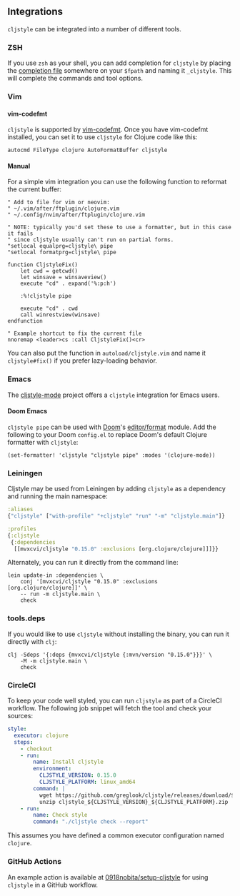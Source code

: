 ## Integrations

`cljstyle` can be integrated into a number of different tools.


### ZSH

If you use `zsh` as your shell, you can add completion for `cljstyle` by
placing the [completion file](../util/completion.zsh) somewhere on your
`$fpath` and naming it `_cljstyle`. This will complete the commands and tool
options.


### Vim

#### vim-codefmt

`cljstyle` is supported by [vim-codefmt](https://github.com/google/vim-codefmt).
Once you have vim-codefmt installed, you can set it to use `cljstyle` for Clojure
code like this:

```vim
autocmd FileType clojure AutoFormatBuffer cljstyle
```

#### Manual

For a simple vim integration you can use the following function to reformat the
current buffer:

```vim
" Add to file for vim or neovim:
" ~/.vim/after/ftplugin/clojure.vim
" ~/.config/nvim/after/ftplugin/clojure.vim

" NOTE: typically you'd set these to use a formatter, but in this case it fails
" since cljstyle usually can't run on partial forms.
"setlocal equalprg=cljstyle\ pipe
"setlocal formatprg=cljstyle\ pipe

function CljstyleFix()
    let cwd = getcwd()
    let winsave = winsaveview()
    execute "cd" . expand('%:p:h')

    :%!cljstyle pipe

    execute "cd" . cwd
    call winrestview(winsave)
endfunction

" Example shortcut to fix the current file
nnoremap <leader>cs :call CljstyleFix()<cr>
```

You can also put the function in `autoload/cljstyle.vim` and name it
`cljstyle#fix()` if you prefer lazy-loading behavior.


### Emacs

The [cljstyle-mode](https://github.com/jstokes/cljstyle-mode) project offers a
`cljstyle` integration for Emacs users.

#### Doom Emacs

`cljstyle pipe` can be used with [Doom](https://github.com/hlissner/doom-emacs)'s
[editor/format](https://github.com/hlissner/doom-emacs/blob/develop/modules/editor/format/README.org)
module. Add the following to your Doom `config.el` to replace Doom's default
Clojure formatter with `cljstyle`:

```elisp
(set-formatter! 'cljstyle "cljstyle pipe" :modes '(clojure-mode))
```


### Leiningen

Cljstyle may be used from Leiningen by adding `cljstyle` as a dependency and
running the main namespace:

```clojure
:aliases
{"cljstyle" ["with-profile" "+cljstyle" "run" "-m" "cljstyle.main"]}

:profiles
{:cljstyle
 {:dependencies
  [[mvxcvi/cljstyle "0.15.0" :exclusions [org.clojure/clojure]]]}}
```

Alternately, you can run it directly from the command line:

```shell
lein update-in :dependencies \
    conj '[mvxcvi/cljstyle "0.15.0" :exclusions [org.clojure/clojure]]' \
    -- run -m cljstyle.main \
    check
```


### tools.deps

If you would like to use `cljstyle` without installing the binary, you can run
it directly with `clj`:

```shell
clj -Sdeps '{:deps {mvxcvi/cljstyle {:mvn/version "0.15.0"}}}' \
    -M -m cljstyle.main \
    check
```


### CircleCI

To keep your code well styled, you can run `cljstyle` as part of a CircleCI
workflow. The following job snippet will fetch the tool and check your sources:

```yaml
style:
  executor: clojure
  steps:
    - checkout
    - run:
        name: Install cljstyle
        environment:
          CLJSTYLE_VERSION: 0.15.0
          CLJSTYLE_PLATFORM: linux_amd64
        command: |
          wget https://github.com/greglook/cljstyle/releases/download/${CLJSTYLE_VERSION}/cljstyle_${CLJSTYLE_VERSION}_${CLJSTYLE_PLATFORM}.zip
          unzip cljstyle_${CLJSTYLE_VERSION}_${CLJSTYLE_PLATFORM}.zip
    - run:
        name: Check style
        command: "./cljstyle check --report"
```

This assumes you have defined a common executor configuration named `clojure`.


### GitHub Actions

An example action is available at [0918nobita/setup-cljstyle](https://github.com/0918nobita/setup-cljstyle)
for using `cljstyle` in a GitHub workflow.
